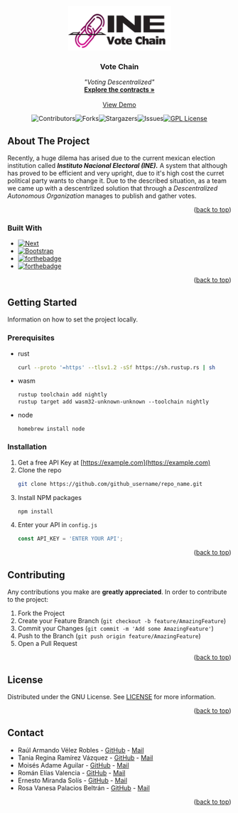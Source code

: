 <!-- README -->
<a name="readme-top"></a>






<!-- PROJECT LOGO -->
<br />
<div align="center">
  <a href="https://github.com/ErnoMitrovic/VoteChain">
    <img src="website/assets/images/logo.png" alt="Logo" height="100">
  </a>

<h3 align="center">Vote Chain</h3>

  <p align="center">
    <i>"Voting Descentralized"</i>
    <br />
    <a href="https://github.com/ErnoMitrovic/VoteChain/tree/main/contracts"><strong>Explore the contracts »</strong></a>
    <br />
    <br />
    <a href="https://github.com/ErnoMitrovic/VoteChain">View Demo</a>

  </p>
</div>


</div>
<div align="center">
<p> 

![Contributors][contributors-shield]![Forks][forks-shield]![Stargazers][stars-shield]![Issues][issues-shield][![GPL License][license-shield]][license-url]
</p>
</div>



<!-- ABOUT THE PROJECT -->
## About The Project

Recently, a huge dilema has arised due to the current mexican election institution called ***Instituto Nacional Electoral (INE).*** A system that although has proved to be efficient and very upright, due to it's high cost the curret political party wants to change it. Due to the described situation, as a team we came up with a descentrlized solution that through a *Descentralized Autonomous Organization* manages to publish and gather votes.

<p align="right">(<a href="#readme-top">back to top</a>)</p>



### Built With

* [![Next][Next.js]][Next-url]
* [![Bootstrap][Bootstrap.com]][Bootstrap-url]
* [![forthebadge](https://forthebadge.com/images/badges/made-with-rust.svg)](https://forthebadge.com)
* [![forthebadge](https://forthebadge.com/images/badges/made-with-javascript.svg)](https://forthebadge.com)


<p align="right">(<a href="#readme-top">back to top</a>)</p>



<!-- GETTING STARTED -->
## Getting Started

Information on how to set the project locally.

### Prerequisites

* rust
  ```sh
  curl --proto '=https' --tlsv1.2 -sSf https://sh.rustup.rs | sh
  ```
* wasm
  ```
  rustup toolchain add nightly
  rustup target add wasm32-unknown-unknown --toolchain nightly
  ```
* node
  ```
  homebrew install node
  ```

### Installation

1. Get a free API Key at [https://example.com](https://example.com)
2. Clone the repo
   ```sh
   git clone https://github.com/github_username/repo_name.git
   ```
3. Install NPM packages
   ```sh
   npm install
   ```
4. Enter your API in `config.js`
   ```js
   const API_KEY = 'ENTER YOUR API';
   ```

<p align="right">(<a href="#readme-top">back to top</a>)</p>



<!-- CONTRIBUTING -->
## Contributing

Any contributions you make are **greatly appreciated**. In order to contribute to the project:

1. Fork the Project
2. Create your Feature Branch (`git checkout -b feature/AmazingFeature`)
3. Commit your Changes (`git commit -m 'Add some AmazingFeature'`)
4. Push to the Branch (`git push origin feature/AmazingFeature`)
5. Open a Pull Request

<p align="right">(<a href="#readme-top">back to top</a>)</p>



<!-- LICENSE -->
## License

Distributed under the GNU License. See [LICENSE](https://github.com/ErnoMitrovic/VoteChain/blob/main/LICENSE) for more information.

<p align="right">(<a href="#readme-top">back to top</a>)</p>



<!-- CONTACT -->
## Contact


- Raúl Armando Vélez Robles - [GitHub](https://github.com/Raul-VR) - [Mail](mailto:a01782488@tec.mx)
- Tania Regina Ramírez Vázquez - [GitHub](https://github.com/treginaregi) - [Mail](mailto:a01654087@tec.mx)
- Moisés Adame Aguilar - [GitHub](https://github.com/MoisesAdame) - [Mail](mailto:a01660927@tec.mx)
- Román Elías Valencia - [GitHub](https://github.com/roeliars) - [Mail](mailto:a01656603@tec.mx)
- Ernesto Miranda Solís - [GitHub](https://github.com/ErnoMitrovic) - [Mail](mailto:a01656828@tec.mx)
- Rosa Vanesa Palacios Beltrán - [GitHub](https://github.com/Rosa-Palaci) - [Mail](a01652612@tec.mx)


<p align="right">(<a href="#readme-top">back to top</a>)</p>





<!-- MARKDOWN LINKS & IMAGES -->
<!-- https://www.markdownguide.org/basic-syntax/#reference-style-links -->
[contributors-shield]: https://img.shields.io/github/contributors/ErnoMitrovic/VoteChain.svg?style=for-the-badge
[contributors-url]: https://github.com/ErnoMitrovic/VoteChain/graphs/contributors
[forks-shield]: https://img.shields.io/github/forks/ErnoMitrovic/VoteChain.svg?style=for-the-badge
[forks-url]: https://github.com/ErnoMitrovic/VoteChain/network/members
[stars-shield]: https://img.shields.io/github/stars/ErnoMitrovic/VoteChain.svg?style=for-the-badge
[stars-url]: https://github.com/ErnoMitrovic/VoteChain/stargazers
[issues-shield]: https://img.shields.io/github/issues/ErnoMitrovic/VoteChain.svg?style=for-the-badge
[issues-url]: https://github.com/ErnoMitrovic/VoteChain/issues
[license-shield]: https://img.shields.io/github/license/ErnoMitrovic/VoteChain.svg?style=for-the-badge
[license-url]: https://github.com/ErnoMitrovic/VoteChain/blob/master/LICENSE.txt
[linkedin-shield]: https://img.shields.io/badge/-LinkedIn-black.svg?style=for-the-badge&logo=linkedin&colorB=555
[linkedin-url]: https://linkedin.com/in/linkedin_username
[product-screenshot]: images/screenshot.png
[Next.js]: https://img.shields.io/badge/next.js-000000?style=for-the-badge&logo=nextdotjs&logoColor=white
[Next-url]: https://nextjs.org/
[React.js]: https://img.shields.io/badge/React-20232A?style=for-the-badge&logo=react&logoColor=61DAFB
[React-url]: https://reactjs.org/
[Vue.js]: https://img.shields.io/badge/Vue.js-35495E?style=for-the-badge&logo=vuedotjs&logoColor=4FC08D
[Vue-url]: https://vuejs.org/
[Angular.io]: https://img.shields.io/badge/Angular-DD0031?style=for-the-badge&logo=angular&logoColor=white
[Angular-url]: https://angular.io/
[Svelte.dev]: https://img.shields.io/badge/Svelte-4A4A55?style=for-the-badge&logo=svelte&logoColor=FF3E00
[Svelte-url]: https://svelte.dev/
[Laravel.com]: https://img.shields.io/badge/Laravel-FF2D20?style=for-the-badge&logo=laravel&logoColor=white
[Laravel-url]: https://laravel.com
[Bootstrap.com]: https://img.shields.io/badge/Bootstrap-563D7C?style=for-the-badge&logo=bootstrap&logoColor=white
[Bootstrap-url]: https://getbootstrap.com
[JQuery.com]: https://img.shields.io/badge/jQuery-0769AD?style=for-the-badge&logo=jquery&logoColor=white
[JQuery-url]: https://jquery.com 